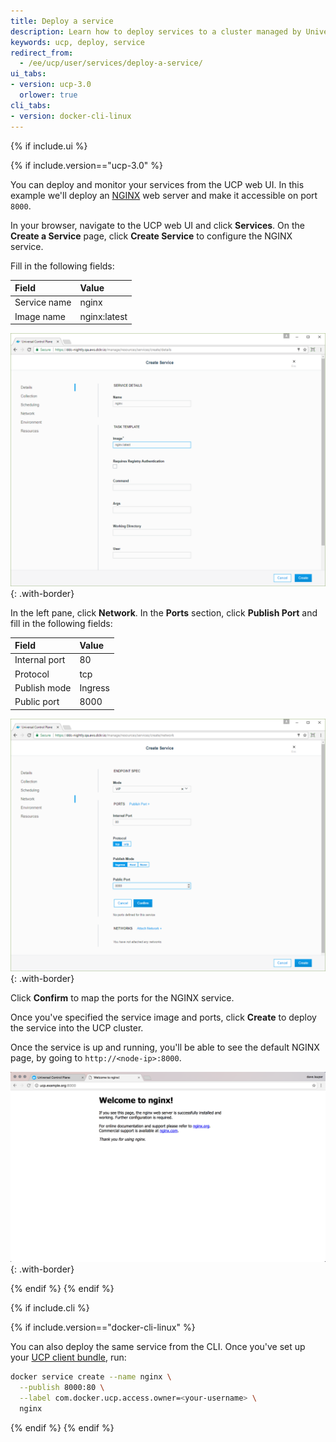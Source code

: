```yaml
---
title: Deploy a service
description: Learn how to deploy services to a cluster managed by Universal Control Plane.
keywords: ucp, deploy, service
redirect_from:
  - /ee/ucp/user/services/deploy-a-service/
ui_tabs:
- version: ucp-3.0
  orlower: true
cli_tabs:
- version: docker-cli-linux
---
```

{% if include.ui %}

{% if include.version=="ucp-3.0" %}

You can deploy and monitor your services from the UCP web UI. In this example
we'll deploy an [NGINX](https://www.nginx.com/) web server and make it
accessible on port `8000`.

In your browser, navigate to the UCP web UI and click **Services**. On the
**Create a Service** page, click **Create Service** to configure the
NGINX service.

Fill in the following fields:

| Field        | Value        |
|:-------------|:-------------|
| Service name | nginx        |
| Image name   | nginx:latest |

![](../images/deploy-a-service-1.png){: .with-border}

In the left pane, click **Network**. In the **Ports** section,
click **Publish Port** and fill in the following fields:

| Field         | Value   |
|:--------------|:--------|
| Internal port | 80      |
| Protocol      | tcp     |
| Publish mode  | Ingress |
| Public port   | 8000    |

![](../images/deploy-a-service-2.png){: .with-border}

Click **Confirm** to map the ports for the NGINX service.

Once you've specified the service image and ports, click **Create** to
deploy the service into the UCP cluster.

Once the service is up and running, you'll be able to see the default NGINX
page, by going to `http://<node-ip>:8000`.

![](../images/deploy-a-service-4.png){: .with-border}

{% endif %}
{% endif %}

{% if include.cli %}

{% if include.version=="docker-cli-linux" %}

You can also deploy the same service from the CLI. Once you've set up your
[UCP client bundle](../user-access/cli.md), run:

```bash
docker service create --name nginx \
  --publish 8000:80 \
  --label com.docker.ucp.access.owner=<your-username> \
  nginx
```

{% endif %}
{% endif %}
